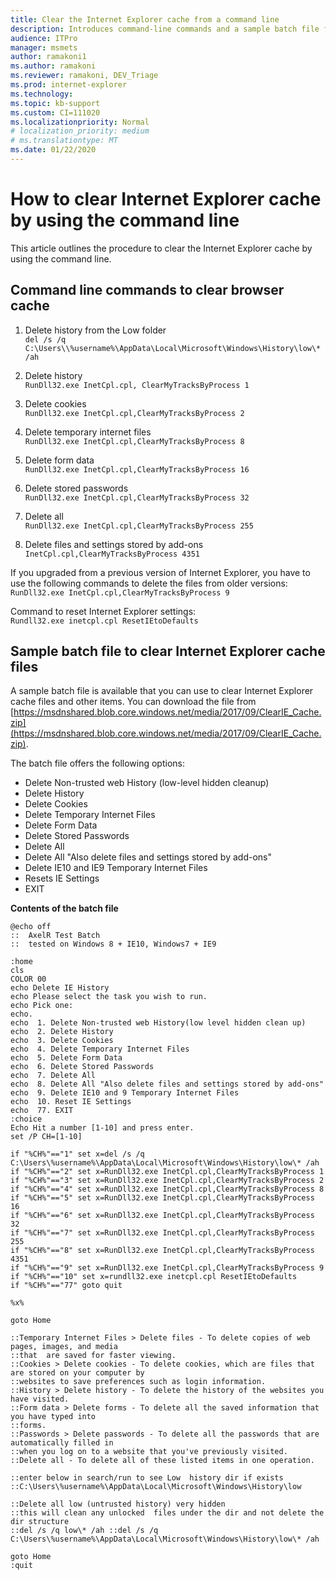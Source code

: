 ```yaml
---
title: Clear the Internet Explorer cache from a command line
description: Introduces command-line commands and a sample batch file for clearing the IE cache.
audience: ITPro
manager: msmets
author: ramakoni1
ms.author: ramakoni
ms.reviewer: ramakoni, DEV_Triage
ms.prod: internet-explorer
ms.technology:
ms.topic: kb-support
ms.custom: CI=111020
ms.localizationpriority: Normal
# localization_priority: medium
# ms.translationtype: MT
ms.date: 01/22/2020
---
```

# How to clear Internet Explorer cache by using the command line

This article outlines the procedure to clear the Internet Explorer cache by using the command line.

## Command line commands to clear browser cache

1. Delete history from the Low folder  
   `del /s /q C:\Users\\%username%\AppData\Local\Microsoft\Windows\History\low\* /ah`

2. Delete history  
   `RunDll32.exe InetCpl.cpl, ClearMyTracksByProcess 1`

3. Delete cookies  
   `RunDll32.exe InetCpl.cpl,ClearMyTracksByProcess 2`

4. Delete temporary internet files  
   `RunDll32.exe InetCpl.cpl,ClearMyTracksByProcess 8`

5. Delete form data  
   `RunDll32.exe InetCpl.cpl,ClearMyTracksByProcess 16`

6. Delete stored passwords  
   `RunDll32.exe InetCpl.cpl,ClearMyTracksByProcess 32`

7. Delete all  
   `RunDll32.exe InetCpl.cpl,ClearMyTracksByProcess 255`

8. Delete files and settings stored by add-ons  
   `InetCpl.cpl,ClearMyTracksByProcess 4351`

If you upgraded from a previous version of Internet Explorer, you have to use the following commands to delete the files from older versions:  
`RunDll32.exe InetCpl.cpl,ClearMyTracksByProcess 9`

Command to reset Internet Explorer settings:  
`Rundll32.exe inetcpl.cpl ResetIEtoDefaults`

## Sample batch file to clear Internet Explorer cache files

A sample batch file is available that you can use to clear Internet Explorer cache files and other items. You can download the file from [https://msdnshared.blob.core.windows.net/media/2017/09/ClearIE_Cache.zip](https://msdnshared.blob.core.windows.net/media/2017/09/ClearIE_Cache.zip).

The batch file offers the following options:

- Delete Non-trusted web History (low-level hidden cleanup)
- Delete History
- Delete Cookies
- Delete Temporary Internet Files
- Delete Form Data
- Delete Stored Passwords
- Delete All
- Delete All "Also delete files and settings stored by add-ons"
- Delete IE10 and IE9 Temporary Internet Files
- Resets IE Settings
- EXIT

**Contents of the batch file**

```console
@echo off
::  AxelR Test Batch
::  tested on Windows 8 + IE10, Windows7 + IE9

:home
cls
COLOR 00
echo Delete IE History
echo Please select the task you wish to run.
echo Pick one:
echo.
echo  1. Delete Non-trusted web History(low level hidden clean up)
echo  2. Delete History
echo  3. Delete Cookies
echo  4. Delete Temporary Internet Files
echo  5. Delete Form Data
echo  6. Delete Stored Passwords
echo  7. Delete All
echo  8. Delete All "Also delete files and settings stored by add-ons"
echo  9. Delete IE10 and 9 Temporary Internet Files
echo  10. Reset IE Settings
echo  77. EXIT
:choice
Echo Hit a number [1-10] and press enter.
set /P CH=[1-10]

if "%CH%"=="1" set x=del /s /q C:\Users\%username%\AppData\Local\Microsoft\Windows\History\low\* /ah
if "%CH%"=="2" set x=RunDll32.exe InetCpl.cpl,ClearMyTracksByProcess 1
if "%CH%"=="3" set x=RunDll32.exe InetCpl.cpl,ClearMyTracksByProcess 2
if "%CH%"=="4" set x=RunDll32.exe InetCpl.cpl,ClearMyTracksByProcess 8
if "%CH%"=="5" set x=RunDll32.exe InetCpl.cpl,ClearMyTracksByProcess 16
if "%CH%"=="6" set x=RunDll32.exe InetCpl.cpl,ClearMyTracksByProcess 32
if "%CH%"=="7" set x=RunDll32.exe InetCpl.cpl,ClearMyTracksByProcess 255
if "%CH%"=="8" set x=RunDll32.exe InetCpl.cpl,ClearMyTracksByProcess 4351
if "%CH%"=="9" set x=RunDll32.exe InetCpl.cpl,ClearMyTracksByProcess 9
if "%CH%"=="10" set x=rundll32.exe inetcpl.cpl ResetIEtoDefaults
if "%CH%"=="77" goto quit

%x%

goto Home

::Temporary Internet Files > Delete files - To delete copies of web pages, images, and media
::that  are saved for faster viewing.
::Cookies > Delete cookies - To delete cookies, which are files that are stored on your computer by
::websites to save preferences such as login information.
::History > Delete history - To delete the history of the websites you have visited.
::Form data > Delete forms - To delete all the saved information that you have typed into
::forms.
::Passwords > Delete passwords - To delete all the passwords that are automatically filled in
::when you log on to a website that you've previously visited.
::Delete all - To delete all of these listed items in one operation.

::enter below in search/run to see Low  history dir if exists
::C:\Users\%username%\AppData\Local\Microsoft\Windows\History\low

::Delete all low (untrusted history) very hidden
::this will clean any unlocked  files under the dir and not delete the dir structure
::del /s /q low\* /ah ::del /s /q C:\Users\%username%\AppData\Local\Microsoft\Windows\History\low\* /ah

goto Home
:quit
```
